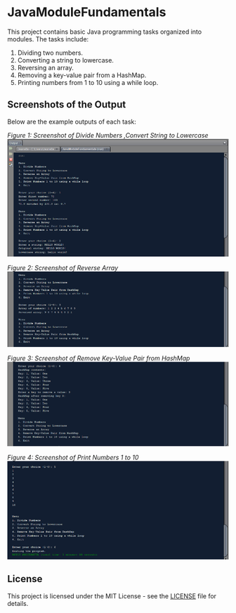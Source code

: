 # JavaModuleFundamentals

This project contains basic Java programming tasks organized into modules. The tasks include:
1. Dividing two numbers.
2. Converting a string to lowercase.
3. Reversing an array.
4. Removing a key-value pair from a HashMap.
5. Printing numbers from 1 to 10 using a while loop.


## Screenshots of the Output

Below are the example outputs of each task:

*Figure 1: Screenshot of Divide Numbers ,Convert String to Lowercase*
![Divide Numbers Output](output/1.png)

*Figure 2: Screenshot of Reverse Array*
![Convert String to Lowercase Output](output/2.png)

*Figure 3: Screenshot of Remove Key-Value Pair from HashMap*
![Reverse Array Output](output/3.png)

*Figure 4: Screenshot of Print Numbers 1 to 10*
![Remove Key-Value Pair from HashMap Output](output/4.2.png)

## License

This project is licensed under the MIT License - see the [LICENSE](LICENSE) file for details.



